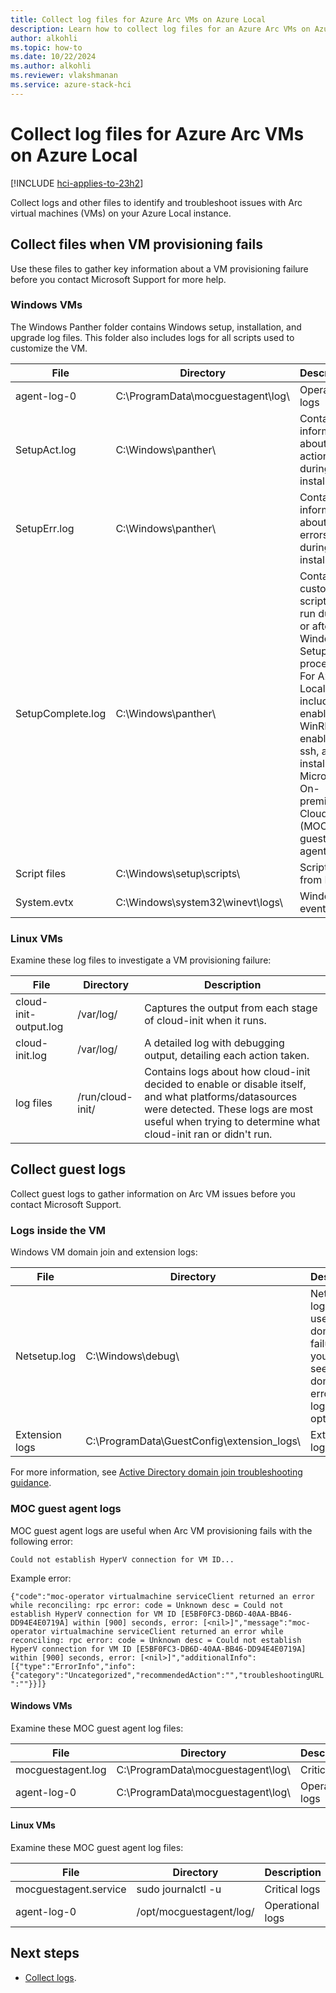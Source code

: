 ```yaml
---
title: Collect log files for Azure Arc VMs on Azure Local
description: Learn how to collect log files for an Azure Arc VMs on Azure Local. 
author: alkohli
ms.topic: how-to
ms.date: 10/22/2024
ms.author: alkohli
ms.reviewer: vlakshmanan
ms.service: azure-stack-hci
---
```


# Collect log files for Azure Arc VMs on Azure Local

[!INCLUDE [hci-applies-to-23h2](../../hci/includes/hci-applies-to-23h2.md)]

Collect logs and other files to identify and troubleshoot issues with Arc virtual machines (VMs) on your Azure Local instance.

## Collect files when VM provisioning fails

 Use these files to gather key information about a VM provisioning failure before you contact Microsoft Support for more help.

### Windows VMs

The Windows Panther folder contains Windows setup, installation, and upgrade log files. This folder also includes logs for all scripts used to customize the VM.

| File              | Directory       | Description |
|-------------------|-----------------|-------------|
| agent-log-0 | C:\ProgramData\mocguestagent\log\ | Operational logs |
| SetupAct.log | C:\Windows\panther\ | Contains information about setup actions during the installation. |
| SetupErr.log | C:\Windows\panther\ | Contains information about setup errors during the installation. |
| SetupComplete.log | C:\Windows\panther\ | Contains custom scripts that run during or after the Windows Setup process. For Azure Local, includes enabling WinRM, enabling ssh, and installing Microsoft On-premises Cloud (MOC) guest agent. |
| Script files | C:\Windows\setup\scripts\ | Scripts from ISO |
| System.evtx | C:\Windows\system32\winevt\logs\ | Windows event logs |

### Linux VMs

Examine these log files to investigate a VM provisioning failure:

| File              | Directory       | Description |
|-------------------|-----------------|-------------|
| cloud-init-output.log | /var/log/ | Captures the output from each stage of cloud-init when it runs. |
| cloud-init.log | /var/log/ | A detailed log with debugging output, detailing each action taken. |
| log files | /run/cloud-init/ | Contains logs about how cloud-init decided to enable or disable itself, and what platforms/datasources were detected. These logs are most useful when trying to determine what cloud-init ran or didn't run. |

## Collect guest logs

Collect guest logs to gather information on Arc VM issues before you contact Microsoft Support.

### Logs inside the VM

Windows VM domain join and extension logs:

| File              | Directory       | Description |
|-------------------|-----------------|-------------|
| Netsetup.log | C:\Windows\debug\ | Netlogon logs are used for domain join failure. If you don't see  a domain join error, this log is optional. |
| Extension logs | C:\ProgramData\GuestConfig\extension_logs\ | Extension logs |

For more information, see [Active Directory domain join troubleshooting guidance](/troubleshoot/windows-server/active-directory/active-directory-domain-join-troubleshooting-guidance).

### MOC guest agent logs

MOC guest agent logs are useful when Arc VM provisioning fails with the following error:

`Could not establish HyperV connection for VM ID...`

Example error:

`{"code":"moc-operator virtualmachine serviceClient returned an error while reconciling: rpc error: code = Unknown desc = Could not establish HyperV connection for VM ID [E5BF0FC3-DB6D-40AA-BB46-DD94E4E0719A] within [900] seconds, error: [<nil>]","message":"moc-operator virtualmachine serviceClient returned an error while reconciling: rpc error: code = Unknown desc = Could not establish HyperV connection for VM ID [E5BF0FC3-DB6D-40AA-BB46-DD94E4E0719A] within [900] seconds, error: [<nil>]","additionalInfo":[{"type":"ErrorInfo","info":{"category":"Uncategorized","recommendedAction":"","troubleshootingURL":""}}]}`

#### Windows VMs

Examine these MOC guest agent log files:

| File              | Directory       | Description |
|-------------------|-----------------|-------------|
| mocguestagent.log | C:\ProgramData\mocguestagent\log\ | Critical logs |
| agent-log-0 | C:\ProgramData\mocguestagent\log\ | Operational logs |

#### Linux VMs

Examine these MOC guest agent log files:

| File              | Directory       | Description |
|-------------------|-----------------|-------------|
| mocguestagent.service  | sudo journalctl -u | Critical logs |
| agent-log-0 | /opt/mocguestagent/log/ | Operational logs |

## Next steps

- [Collect logs](./collect-logs.md).
